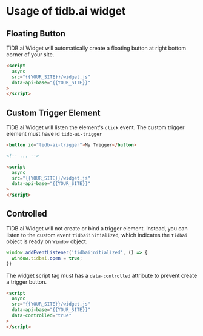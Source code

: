# Usage of tidb.ai widget

## Floating Button

TiDB.ai Widget will automatically create a floating button at right bottom corner of your site.

```html
<script
  async
  src="{{YOUR_SITE}}/widget.js"
  data-api-base="{{YOUR_SITE}}"
>
</script>
```

## Custom Trigger Element

TiDB.ai Widget will listen the element's `click` event. The custom trigger element must have id `tidb-ai-trigger`

```html
<button id="tidb-ai-trigger">My Trigger</button>

<!-- ... -->

<script
  async
  src="{{YOUR_SITE}}/widget.js"
  data-api-base="{{YOUR_SITE}}"
>
</script>
```

## Controlled

TiDB.ai Widget will not create or bind a trigger element. Instead, you can listen to the custom event
`tidbaiinitialized`, which indicates the `tidbai` object is ready on `Window` object.

```js
window.addEventListener('tidbaiinitialized', () => {
  window.tidbai.open = true;
})
```

The widget script tag must has a `data-controlled` attribute to prevent create a trigger button.

```html
<script
  async
  src="{{YOUR_SITE}}/widget.js"
  data-api-base="{{YOUR_SITE}}"
  data-controlled="true"
>
</script>
```
